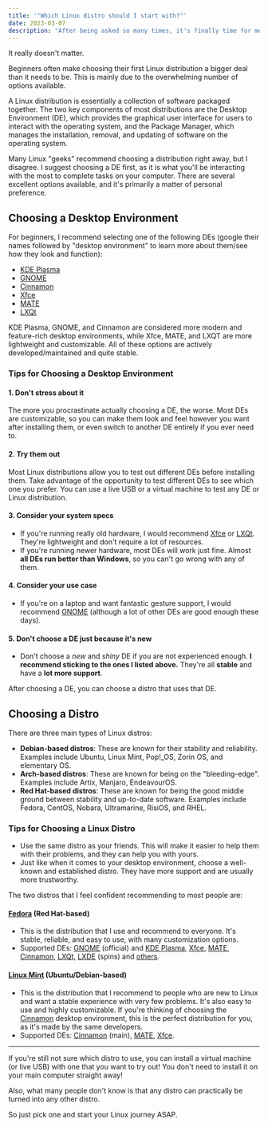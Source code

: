 ```yaml
---
title: '"Which Linux distro should I start with?"'
date: 2023-03-07
description: "After being asked so many times, it's finally time for me to address this question."
---
```


It really doesn't matter.

Beginners often make choosing their first Linux distribution a bigger deal than it needs to be. This is mainly due to the overwhelming number of options available.

A Linux distribution is essentially a collection of software packaged together. The two key components of most distributions are the Desktop Environment (DE), which provides the graphical user interface for users to interact with the operating system, and the Package Manager, which manages the installation, removal, and updating of software on the operating system.

Many Linux "geeks" recommend choosing a distribution right away, but I disagree. I suggest choosing a DE first, as it is what you'll be interacting with the most to complete tasks on your computer. There are several excellent options available, and it's primarily a matter of personal preference.

## Choosing a Desktop Environment

For beginners, I recommend selecting one of the following DEs (google their names followed by "desktop environment" to learn more about them/see how they look and function):

- [KDE Plasma](https://kde.org/plasma-desktop/)
- [GNOME](https://www.gnome.org/)
- [Cinnamon](https://wiki.archlinux.org/title/cinnamon)
- [Xfce](https://www.xfce.org/)
- [MATE](https://mate-desktop.org/)
- [LXQt](https://lxqt-project.org/)

KDE Plasma, GNOME, and Cinnamon are considered more modern and feature-rich desktop environments, while Xfce, MATE, and LXQT are more lightweight and customizable. All of these options are actively developed/maintained and quite stable.

### Tips for Choosing a Desktop Environment

#### 1. Don't stress about it

The more you procrastinate actually choosing a DE, the worse. Most DEs are customizable, so you can make them look and feel however you want after installing them, or even switch to another DE entirely if you ever need to.

#### 2. Try them out

Most Linux distributions allow you to test out different DEs before installing them. Take advantage of the opportunity to test different DEs to see which one you prefer. You can use a live USB or a virtual machine to test any DE or Linux distribution.

#### 3. Consider your system specs

- If you're running really old hardware, I would recommend [Xfce](https://www.xfce.org/) or [LXQt](https://lxqt-project.org/). They're lightweight and don't require a lot of resources.
- If you're running newer hardware, most DEs will work just fine. Almost **all DEs run better than Windows**, so you can't go wrong with any of them.

#### 4. Consider your use case

- If you're on a laptop and want fantastic gesture support, I would recommend [GNOME](https://www.gnome.org/) (although a lot of other DEs are good enough these days).

#### 5. Don't choose a DE just because it's new

- Don't choose a _new_ and _shiny_ DE if you are not experienced enough. **I recommend sticking to the ones I listed above.** They're all **stable** and have a **lot more support**.

After choosing a DE, you can choose a distro that uses that DE.

## Choosing a Distro

There are three main types of Linux distros:

- **Debian-based distros**: These are known for their stability and reliability. Examples include Ubuntu, Linux Mint, Pop!\_OS, Zorin OS, and elementary OS.
- **Arch-based distros**: These are known for being on the "bleeding-edge". Examples include Artix, Manjaro, EndeavourOS.
- **Red Hat-based distros**: These are known for being the good middle ground between stability and up-to-date software. Examples include Fedora, CentOS, Nobara, Ultramarine, RisiOS, and RHEL.

### Tips for Choosing a Linux Distro

- Use the same distro as your friends. This will make it easier to help them with their problems, and they can help you with yours.
- Just like when it comes to your desktop environment, choose a well-known and established distro. They have more support and are usually more trustworthy.

The two distros that I feel confident recommending to most people are:

#### [Fedora](https://getfedora.org/) (Red Hat-based)

- This is the distribution that I use and recommend to everyone. It's stable, reliable, and easy to use, with many customization options.
- Supported DEs: [GNOME](https://getfedora.org/en/workstation/) (official) and [KDE Plasma](https://spins.fedoraproject.org/en/kde/), [Xfce](https://spins.fedoraproject.org/en/xfce/), [MATE](https://spins.fedoraproject.org/en/mate-compiz/), [Cinnamon](https://spins.fedoraproject.org/en/cinnamon/), [LXQt](https://spins.fedoraproject.org/en/lxqt/), [LXDE](https://spins.fedoraproject.org/en/lxde/) (spins) and [others](https://spins.fedoraproject.org/).

#### [Linux Mint](https://linuxmint.com/) (Ubuntu/Debian-based)

- This is the distribution that I recommend to people who are new to Linux and want a stable experience with very few problems. It's also easy to use and highly customizable. If you're thinking of choosing the [Cinnamon](https://linuxmint.com/download.php) desktop environment, this is the perfect distribution for you, as it's made by the same developers.
- Supported DEs: [Cinnamon](https://linuxmint.com/edition.php?id=302) (main), [MATE](https://linuxmint.com/edition.php?id=303), [Xfce](https://linuxmint.com/edition.php?id=304).

---

If you're still not sure which distro to use, you can install a virtual machine (or live USB) with one that you want to try out! You don't need to install it on your main computer straight away!

Also, what many people don't know is that any distro can practically be turned into any other distro.

So just pick one and start your Linux journey ASAP.